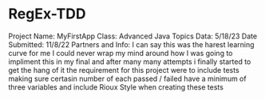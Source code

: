 # RegEx-TDD
Project Name: MyFirstApp 
Class: Advanced Java Topics
Data: 5/18/23
Date Submitted: 11/8/22
Partners and Info: I can say this was the harest learning curve for me I could never wrap my mind around how I was going to impliment this in my final and after many many attempts i finally started to get the hang of it the requirement for this project 
were to include tests making sure certasin number of each passed / failed 
have a minimum of three variables and include Rioux Style when creating these tests
